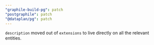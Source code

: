 ```yaml
---
"graphile-build-pg": patch
"postgraphile": patch
"@dataplan/pg": patch
---
```


`description` moved out of `extensions` to live directly on all the relevant
entities.
